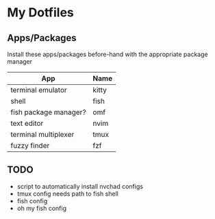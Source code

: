 # My Dotfiles

## Apps/Packages

Install these apps/packages before-hand with the appropriate package manager

App |  Name
--- | ---
terminal emulator | kitty
shell | fish
fish package manager? | omf
text editor | nvim
terminal multiplexer | tmux
fuzzy finder | fzf

## TODO

- script to automatically install nvchad configs
- tmux config needs path to fish shell
- fish config
- oh my fish config
